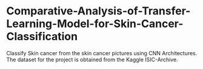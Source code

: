 # Comparative-Analysis-of-Transfer-Learning-Model-for-Skin-Cancer-Classification
Classify Skin cancer from the skin cancer pictures using CNN Architectures. The dataset for the project is obtained from the Kaggle ISIC-Archive.
